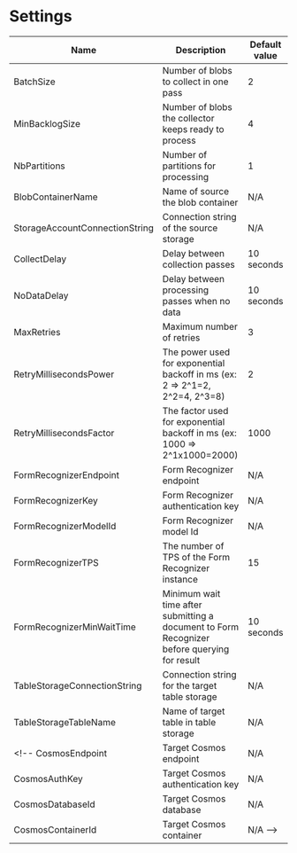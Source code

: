 # Settings

Name | Description | Default value
---- | ----------- | -------------
BatchSize | Number of blobs to collect in one pass | 2
MinBacklogSize | Number of blobs the collector keeps ready to process | 4
NbPartitions | Number of partitions for processing | 1
BlobContainerName | Name of source the blob container | N/A
StorageAccountConnectionString | Connection string of the source storage | N/A
CollectDelay | Delay between collection passes | 10 seconds
NoDataDelay | Delay between processing passes when no data | 10 seconds
MaxRetries | Maximum number of retries | 3
RetryMillisecondsPower | The power used for exponential backoff in ms (ex: 2 => 2^1=2, 2^2=4, 2^3=8) | 2
RetryMillisecondsFactor | The factor used for exponential backoff in ms (ex: 1000 => 2^1x1000=2000) | 1000
FormRecognizerEndpoint | Form Recognizer endpoint | N/A
FormRecognizerKey | Form Recognizer authentication key | N/A
FormRecognizerModelId | Form Recognizer model Id | N/A
FormRecognizerTPS | The number of TPS of the Form Recognizer instance | 15
FormRecognizerMinWaitTime | Minimum wait time after submitting a document to Form Recognizer before querying for result | 10 seconds
TableStorageConnectionString | Connection string for the target table storage | N/A
TableStorageTableName | Name of target table in table storage | N/A
<!-- CosmosEndpoint | Target Cosmos endpoint | N/A
CosmosAuthKey | Target Cosmos authentication key | N/A
CosmosDatabaseId | Target Cosmos database | N/A
CosmosContainerId | Target Cosmos container | N/A -->